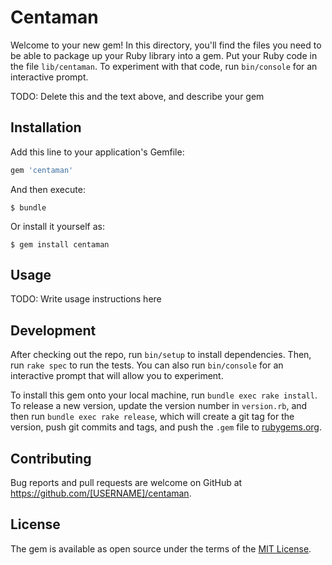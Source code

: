 # Centaman

Welcome to your new gem! In this directory, you'll find the files you need to be able to package up your Ruby library into a gem. Put your Ruby code in the file `lib/centaman`. To experiment with that code, run `bin/console` for an interactive prompt.

TODO: Delete this and the text above, and describe your gem

## Installation

Add this line to your application's Gemfile:

```ruby
gem 'centaman'
```

And then execute:

    $ bundle

Or install it yourself as:

    $ gem install centaman

## Usage

TODO: Write usage instructions here

## Development

After checking out the repo, run `bin/setup` to install dependencies. Then, run `rake spec` to run the tests. You can also run `bin/console` for an interactive prompt that will allow you to experiment.

To install this gem onto your local machine, run `bundle exec rake install`. To release a new version, update the version number in `version.rb`, and then run `bundle exec rake release`, which will create a git tag for the version, push git commits and tags, and push the `.gem` file to [rubygems.org](https://rubygems.org).

## Contributing

Bug reports and pull requests are welcome on GitHub at https://github.com/[USERNAME]/centaman.


## License

The gem is available as open source under the terms of the [MIT License](http://opensource.org/licenses/MIT).

